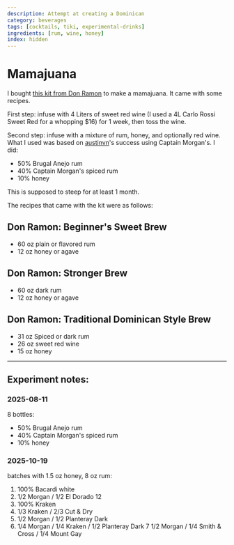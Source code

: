 ```yaml
---
description: Attempt at creating a Dominican 
category: beverages
tags: [cocktails, tiki, experimental-drinks]
ingredients: [rum, wine, honey]
index: hidden
---
```


# Mamajuana

I bought [this kit from Don Ramon](https://www.amazon.com/dp/B06XTZ7K4L) to make a mamajuana. It came with some recipes.

First step: infuse with 4 Liters of sweet red wine (I used a 4L Carlo Rossi Sweet Red for a whopping $16) for 1 week, then toss the wine.

Second step: infuse with a mixture of rum, honey, and optionally red wine. What I used was based on [austinvn](https://github.com/austinvn)'s success using Captain Morgan's. I did:

- 50% Brugal Anejo rum
- 40% Captain Morgan's spiced rum
- 10% honey

This is supposed to steep for at least 1 month.

The recipes that came with the kit were as follows:

## Don Ramon: Beginner's Sweet Brew

- 60 oz plain or flavored rum
- 12 oz honey or agave

## Don Ramon: Stronger Brew

- 60 oz dark rum
- 12 oz honey or agave

## Don Ramon: Traditional Dominican Style Brew

- 31 oz Spiced or dark rum
- 26 oz sweet red wine
- 15 oz honey

* * *

## Experiment notes:

### 2025-08-11

8 bottles:

- 50% Brugal Anejo rum
- 40% Captain Morgan's spiced rum
- 10% honey

### 2025-10-19

batches with 1.5 oz honey, 8 oz rum:

1. 100% Bacardi white
2. 1/2 Morgan / 1/2 El Dorado 12
3. 100% Kraken
4. 1/3 Kraken / 2/3 Cut & Dry
5. 1/2 Morgan / 1/2 Planteray Dark
6. 1/4 Morgan / 1/4 Kraken / 1/2 Planteray Dark
7  1/2 Morgan / 1/4 Smith & Cross / 1/4 Mount Gay